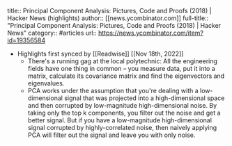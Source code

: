title:: Principal Component Analysis: Pictures, Code and Proofs (2018) | Hacker News (highlights)
author:: [[news.ycombinator.com]]
full-title:: "Principal Component Analysis: Pictures, Code and Proofs (2018) | Hacker News"
category:: #articles
url:: https://news.ycombinator.com/item?id=19356584

- Highlights first synced by [[Readwise]] [[Nov 18th, 2022]]
	- There's a running gag at the local polytechnic: All the engineering fields have one thing in common – you measure data, put it into a matrix, calculate its covariance matrix and find the eigenvectors and eigenvalues.
	- PCA works under the assumption that you're dealing with a low-dimensional signal that was projected into a high-dimensional space and then corrupted by low-magnitude high-dimensional noise. By taking only the top k components, you filter out the noise and get a better signal. But if you have a low-magnitude high-dimensional signal corrupted by highly-correlated noise, then naively applying PCA will filter out the signal and leave you with only noise.